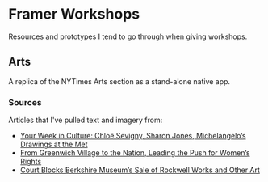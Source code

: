 # Framer Workshops
Resources and prototypes I tend to go through when giving workshops.

## Arts
A replica of the NYTimes Arts section as a stand-alone native app.

### Sources
Articles that I've pulled text and imagery from:
- [Your Week in Culture: Chloë Sevigny, Sharon Jones, Michelangelo’s Drawings at the Met](https://www.nytimes.com/2017/11/10/arts/your-week-in-culture-chloe-sevigny-sharon-jones-michelangelos-drawings-at-the-met.html)
- [From Greenwich Village to the Nation, Leading the Push for Women’s Rights](https://www.nytimes.com/2017/11/09/arts/hotbed-exhibition-new-york-historical-society.html)
- [Court Blocks Berkshire Museum’s Sale of Rockwell Works and Other Art](https://www.nytimes.com/2017/11/10/arts/rockwell-berkshire-museum-sale.html)

